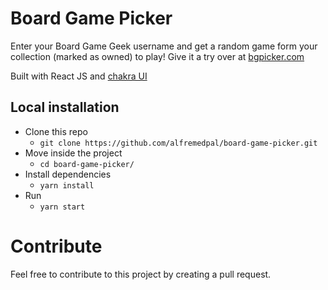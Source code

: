 # Board Game Picker
Enter your Board Game Geek username and get a random game form your collection (marked as owned) to play! Give it a try over at [bgpicker.com](https://www.bgpicker.com/)

Built with React JS and [chakra UI](https://next.chakra-ui.com/)

## Local installation
- Clone this repo
    - `git clone https://github.com/alfremedpal/board-game-picker.git`
- Move inside the project
    - `cd board-game-picker/`
- Install dependencies
    - `yarn install`
- Run
    - `yarn start`


# Contribute
Feel free to contribute to this project by creating a pull request.